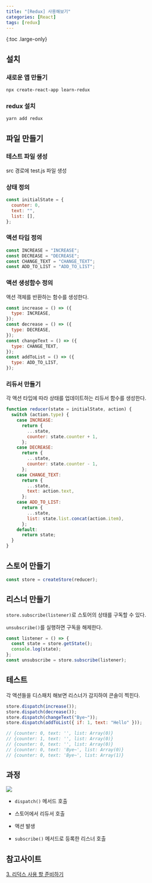 ```yaml
---
title: "[Redux] 사용해보기"
categories: [React]
tags: [redux]
---
```


{:toc .large-only}

## 설치

### 새로운 앱 만들기

```bash
npx create-react-app learn-redux
```

### redux 설치

```bash
yarn add redux
```

## 파일 만들기

### 테스트 파일 생성

src 경로에 test.js 파일 생성

### 상태 정의

```js
const initialState = {
  counter: 0,
  text: "",
  list: [],
};
```

### 액션 타입 정의

```js
const INCREASE = "INCREASE";
const DECREASE = "DECREASE";
const CHANGE_TEXT = "CHANGE_TEXT";
const ADD_TO_LIST = "ADD_TO_LIST";
```

### 액션 생성함수 정의

액션 객체를 반환하는 함수를 생성한다.

```js
const increase = () => ({
  type: INCREASE,
});
const decrease = () => ({
  type: DECREASE,
});
const changeText = () => ({
  type: CHANGE_TEXT,
});
const addToList = () => ({
  type: ADD_TO_LIST,
});
```

### 리듀서 만들기

각 액션 타입에 따라 상태를 업데이트하는 리듀서 함수를 생성한다.

```js
function reducer(state = initialState, action) {
  switch (action.type) {
    case INCREASE:
      return {
        ...state,
        counter: state.counter + 1,
      };
    case DECREASE:
      return {
        ...state,
        counter: state.counter - 1,
      };
    case CHANGE_TEXT:
      return {
        ...state,
        text: action.text,
      };
    case ADD_TO_LIST:
      return {
        ...state,
        list: state.list.concat(action.item),
      };
    default:
      return state;
  }
}
```

## 스토어 만들기

```js
const store = createStore(reducer);
```

## 리스너 만들기

`store.subscribe(listener)`로 스토어의 상태를 구독할 수 있다.

`unsubscribe()`를 실행하면 구독을 해제한다.

```js
const listener = () => {
  const state = store.getState();
  console.log(state);
};
const unsubscribe = store.subscribe(listener);
```

## 테스트

각 액션들을 디스패치 해보면 리스너가 감지하여 콘솔이 찍힌다.

```js
store.dispatch(increase());
store.dispatch(decrease());
store.dispatch(changeText("Bye~"));
store.dispatch(addToList({ if: 1, text: "Hello" }));

// {counter: 0, text: '', list: Array(0)}
// {counter: 1, text: '', list: Array(0)}
// {counter: 0, text: '', list: Array(0)}
// {counter: 0, text: 'Bye~', list: Array(0)}
// {counter: 0, text: 'Bye~', list: Array(1)}
```

## 과정

<img src="/assets/img/blog/2021-12-14-redux-use.png">

- `dispatch()` 메서드 호출

- 스토어에서 리듀서 호출

- 액션 발생

- `subscribe()` 메서드로 등록한 리스너 호출

## 참고사이트

[3. 리덕스 사용 할 준비하기](https://react.vlpt.us/redux/03-prepare.html)
